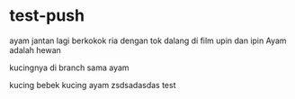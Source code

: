 # test-push
ayam jantan lagi berkokok ria dengan tok dalang di film upin dan ipin
Ayam adalah hewan

kucingnya di branch sama ayam 

kucing bebek
kucing ayam zsdsadasdas
test